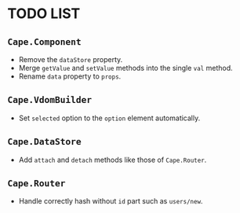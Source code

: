 # TODO LIST

## `Cape.Component`

* Remove the `dataStore` property.
* Merge `getValue` and `setValue` methods into the single `val` method.
* Rename `data` property to `props`.

## `Cape.VdomBuilder`

* Set `selected` option to the `option` element automatically.

## `Cape.DataStore`

* Add `attach` and `detach` methods like those of `Cape.Router`.

## `Cape.Router`

* Handle correctly hash without `id` part such as `users/new`.
